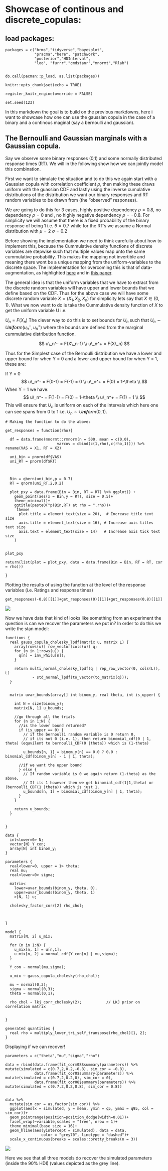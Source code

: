 # Showcase of continous and discrete\_copulas:

## load packages:

    packages = c("brms","tidyverse","bayesplot",
                 "pracma","here", "patchwork",
                 "posterior","HDInterval",
                 "loo", "furrr","cmdstanr","mnormt","Rlab")


    do.call(pacman::p_load, as.list(packages))

    knitr::opts_chunk$set(echo = TRUE)

    register_knitr_engine(override = FALSE)

    set.seed(123)

In this markdown the goal is to build on the previous markdowns, here i
want to showcase how one can use the gaussian copula in the case of a
binary and a continous maginal (say a bernoulli and gaussian).

## The Bernoulli and Gaussian marginals with a Gaussian copula.

Say we observe some binary responses (0,1) and some normally distributed
response times (RT). We will in the following show how we can jointly
model this combination.

First we want to simulate the situation and to do this we again start
with a Gaussian copula with correlation coefficient *ρ*, then making
these draws uniform with the guassian CDF and lastly using the inverse
cumulative distributions of the distribution we want our binary
responses and RT random variables to be drawn from (the “observed”
responses).

We are going to do this for 3 cases, highly positive dependency
*ρ* = 0.8, no dependency *ρ* = 0 and , no highly negative dependency
*ρ* = −0.8. For simplicity we will assume that there is a fixed
probability of the binary response of being 1 i.e. *θ* = 0.7 while for
the RT’s we assume a Normal distribution with *μ* = 2 *σ* = 0.2

Before showing the implementation we need to think carefully about how
to implement this, because the Cummulative density functions of discrete
variables are stepwise such that multiple values map unto the same
cummulative probability. This makes the mapping not invertible and
meaning there wont be a unique mapping from the uniform-variables to the
discrete space. The implementation for overcoming this is that of
data-augmentation, as highlighted
[here](https://discourse.mc-stan.org/t/copula-regression-example-gaussian-poisson/35071)
and in [this
paper](https://www.rbnz.govt.nz/-/media/project/sites/rbnz/files/events/feb2012/4682250.pdf).

The general idea is that the uniform variables that we have to extract
from the discrete random variables will have upper and lower bounds that
we define based on the CDF. Thus for the above case we will have some
discrete random variable
*X* = (*X*<sub>1</sub>, *X*<sub>2</sub>, *X*<sub>*n*</sub>) for
simplicity lets say that *X* ∈ (0, 1). What we now want to do is take
the Cummulative density function of *X* to get the uniform variable U
i.e. 

*U*<sub>*n*</sub> = *F*(*X*<sub>*n*</sub>)
The clever way to do this is to set bounds for *U*<sub>*n*</sub> such
that
*U*<sub>*n*</sub> ∼ *U**n**i**f**o**r**m*(*u*<sub>*n*</sub><sup>−</sup>, *u*<sub>*n*</sub><sup>+</sup>)
where the bounds are defined from the marginal cummulative distribution
function.

$$
u\_n^- = F(X\_n-1) \\
u\_n^+ = F(X\_n)
$$

Thus for the Simplest case of the Bernoulli distribution we have a lower
and upper bound for when Y = 0 and a lower and upper bound for when Y =
1, these are:

If Y = 0
$$
u\_n^- = F(0-1) = F(-1) = 0 \\
u\_n^+ = F(0) = 1-\theta \\
$$
When Y = 1 we have:
$$
u\_n^- = F(1-1) = F(0) = 1-\theta \\
u\_n^+ = F(1) = 1 \\
$$
This will ensure that *U*<sub>*n*</sub> is uniform on each of the
intervals which here one can see spans from 0 to 1
i.e. *U*<sub>*n*</sub> ∼ *U**n**i**f**o**r**m*(0, 1).

    # Making the function to do the above:

    get_responses = function(rho){

      df = data.frame(mnormt::rmnorm(n = 500, mean = c(0,0),
                           varcov = cbind(c(1,rho),c(rho,1)))) %>% rename(VAS = X1, RT = X2)

      uni_bin = pnorm(df$VAS)
      uni_RT = pnorm(df$RT)

      
      
      Bin = qbern(uni_bin,p = 0.7)
      RT = qnorm(uni_RT,2,0.2)

      plot_pxy = data.frame(Bin = Bin, RT = RT) %>% ggplot() + 
        geom_point(aes(x = Bin,y = RT), size = 0.5)+
        theme_minimal()+
        ggtitle(paste0("p(Bin,RT) at rho = ",rho))+
         theme(
          plot.title = element_text(size = 20),  # Increase title text size
          axis.title = element_text(size = 16), # Increase axis titles text size
          axis.text = element_text(size = 14)   # Increase axis tick text size
        )


    plot_pxy

    return(list(plot = plot_pxy, data = data.frame(Bin = Bin, RT = RT, cor = rho)))

    }

Plotting the results of using the function at the level of the response
variables (i.e. Ratings and response times)

    get_responses(-0.8)[[1]]+get_responses(0)[[1]]+get_responses(0.8)[[1]]

![](C:/Users/au645332/Documents/Multivariate-copula-modeling/tests/md/2025-02-04-Discrete-copulas_files/figure-markdown_strict/unnamed-chunk-3-1.png)

Now we have data that kind of looks like something from an experiment
the question is can we recover the parameters we put in? In order to do
this we write the stan model:

    functions {
      real gauss_copula_cholesky_lpdf(matrix u, matrix L) {
        array[rows(u)] row_vector[cols(u)] q;
        for (n in 1:rows(u)) {
          q[n] = inv_Phi(u[n]);
        }

        return multi_normal_cholesky_lpdf(q | rep_row_vector(0, cols(L)), L)
                - std_normal_lpdf(to_vector(to_matrix(q)));
      }
      
      
      matrix uvar_bounds(array[] int binom_y, real theta, int is_upper) {

        int N = size(binom_y);
        matrix[N, 1] u_bounds;

        //go through all the trials
        for (n in 1:N) {
          //is the lower bound returned?
          if (is_upper == 0) {
            // if the bernoulli random variable is 0 return 0,
            // if its not 0 (i.e. 1), then return binomial_cdf(0 | 1, theta) (equvilent to bernoulli_CDF(0 |theta)) which is (1-theta)
            
            u_bounds[n, 1] = binom_y[n] == 0.0 ? 0.0 : binomial_cdf(binom_y[n] - 1 | 1, theta);
            
          //if we want the upper bound
          } else {
            // If random variable is 0 we again return (1-theta) as the above, 
            // If its 1 however then we get binomial_cdf(1|1,theta) or (bernoulli_CDF(1 |theta)) which is just 1.
            u_bounds[n, 1] = binomial_cdf(binom_y[n] | 1, theta);
          }
        }

        return u_bounds;
      }
      
      
    }

    data {
      int<lower=0> N;
      vector[N] Y_con;
      array[N] int binom_y;
    }

    parameters {
      real<lower=0, upper = 1> theta;
      real mu;
      real<lower=0> sigma;
      
      matrix<
        lower=uvar_bounds(binom_y, theta, 0),
        upper=uvar_bounds(binom_y, theta, 1)
        >[N, 1] u;
        
      cholesky_factor_corr[2] rho_chol;
      
      
      
    }

    model {
      matrix[N, 2] u_mix;

      for (n in 1:N) {
        u_mix[n, 1] = u[n,1];
        u_mix[n, 2] = normal_cdf(Y_con[n] | mu,sigma);
      }

      Y_con ~ normal(mu,sigma);

      u_mix ~ gauss_copula_cholesky(rho_chol);
      
      mu ~ normal(0,3);
      sigma ~ normal(0,3);
      theta ~ normal(0,1);
      
      rho_chol ~ lkj_corr_cholesky(2);           // LKJ prior on correlation matrix

      
    }

    generated quantities {
      real rho = multiply_lower_tri_self_transpose(rho_chol)[1, 2];
    }

Displaying if we can recover!

    parameters = c("theta","mu","sigma","rho")

    data = rbind(data.frame(fit_corm08$summary(parameters)) %>% mutate(simulated = c(0.7,2,0.2,-0.8), sim_cor = -0.8),
                 data.frame(fit_cor0$summary(parameters)) %>% mutate(simulated = c(0.7,2,0.2,0), sim_cor = 0),
                 data.frame(fit_cor08$summary(parameters)) %>% mutate(simulated = c(0.7,2,0.2,0.8), sim_cor = 0.8))
          

    data %>% 
      mutate(sim_cor = as.factor(sim_cor)) %>% 
      ggplot(aes(x = simulated, y = mean, ymin = q5, ymax = q95, col = sim_cor))+
      geom_pointrange(position=position_dodge(width=0.01))+
      facet_wrap(~variable,scales = "free", nrow = 1)+
      theme_minimal(base_size = 16)+
      geom_hline(aes(yintercept = simulated), data = data,
                    color = "grey70", linetype = "dashed")+
      scale_x_continuous(breaks = scales::pretty_breaks(n = 3))

![](C:/Users/au645332/Documents/Multivariate-copula-modeling/tests/md/2025-02-04-Discrete-copulas_files/figure-markdown_strict/unnamed-chunk-6-1.png)

Here we see that all three models do recover the simulated parameters
(inside the 90% HDI) (values depicted as the grey line).

